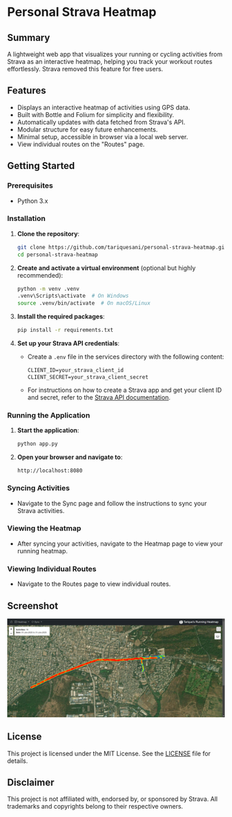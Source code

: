 # Personal Strava Heatmap

## Summary
A lightweight web app that visualizes your running or cycling activities from Strava as an interactive heatmap, helping you track your workout routes effortlessly. Strava removed this feature for free users. 

## Features
- Displays an interactive heatmap of activities using GPS data.
- Built with Bottle and Folium for simplicity and flexibility.
- Automatically updates with data fetched from Strava's API.
- Modular structure for easy future enhancements.
- Minimal setup, accessible in browser via a local web server.
- View individual routes on the "Routes" page.

## Getting Started
### Prerequisites
- Python 3.x

### Installation
1. **Clone the repository**:
    ```sh
    git clone https://github.com/tariquesani/personal-strava-heatmap.git
    cd personal-strava-heatmap
    ```

2. **Create and activate a virtual environment** (optional but highly recommended):
    ```sh
    python -m venv .venv
    .venv\Scripts\activate  # On Windows
    source .venv/bin/activate  # On macOS/Linux
    ```

3. **Install the required packages**:
    ```sh
    pip install -r requirements.txt
    ```

4. **Set up your Strava API credentials**:
    - Create a `.env` file in the services directory with the following content:
        ```env
        CLIENT_ID=your_strava_client_id
        CLIENT_SECRET=your_strava_client_secret
        ```
    - For instructions on how to create a Strava app and get your client ID and secret, refer to the [Strava API documentation](https://developers.strava.com/docs/getting-started/#account).

### Running the Application
1. **Start the application**:
    ```sh
    python app.py
    ```

2. **Open your browser and navigate to**:
    ```
    http://localhost:8080
    ```

### Syncing Activities
- Navigate to the Sync page and follow the instructions to sync your Strava activities. 

### Viewing the Heatmap
- After syncing your activities, navigate to the Heatmap page to view your running heatmap.

### Viewing Individual Routes
- Navigate to the Routes page to view individual routes.

## Screenshot
![Screenshot](static/screenshot.png)

## License
This project is licensed under the MIT License. See the [LICENSE](LICENSE) file for details.

## Disclaimer
This project is not affiliated with, endorsed by, or sponsored by Strava. All trademarks and copyrights belong to their respective owners.